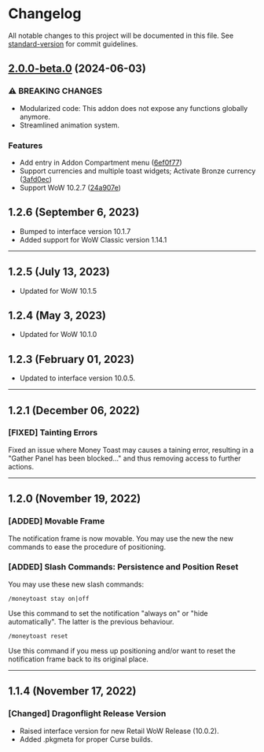 # Changelog

All notable changes to this project will be documented in this file. See [standard-version](https://github.com/conventional-changelog/standard-version) for commit guidelines.

## [2.0.0-beta.0](https://git.tsno.de/dragtheron/moneytoast/compare/v1.2.6...v2.0.0-beta.0) (2024-06-03)


### ⚠ BREAKING CHANGES

* Modularized code: This addon does not expose any functions globally anymore.
* Streamlined animation system.

### Features

* Add entry in Addon Compartment menu ([6ef0f77](https://git.tsno.de/dragtheron/moneytoast/commit/6ef0f774c345c2ab003dcbe0f25a74819c75809a))
* Support currencies and multiple toast widgets; Activate Bronze currency ([3afd0ec](https://git.tsno.de/dragtheron/moneytoast/commit/3afd0ec2b86a0f258acd102835e75ec78355063a))
* Support WoW 10.2.7 ([24a907e](https://git.tsno.de/dragtheron/moneytoast/commit/24a907e2a5365f9073d72c4b19c1e1faf18afa79))

## 1.2.6 (September 6, 2023)

- Bumped to interface version 10.1.7
- Added support for WoW Classic version 1.14.1

---

## 1.2.5 (July 13, 2023)

- Updated for WoW 10.1.5

## 1.2.4 (May 3, 2023)

- Updated for WoW 10.1.0

## 1.2.3 (February 01, 2023)

- Updated to interface version 10.0.5.

---

## 1.2.1 (December 06, 2022)

### [FIXED] Tainting Errors

Fixed an issue where Money Toast may causes a taining error, resulting in a
"Gather Panel has been blocked..." and thus removing access to further actions.

---

## 1.2.0 (November 19, 2022)

### [ADDED] Movable Frame

The notification frame is now movable.
You may use the new the new commands to ease the procedure of positioning.

### [ADDED] Slash Commands: Persistence and Position Reset

You may use these new slash commands:

    /moneytoast stay on|off

Use this command to set the notification "always on" or "hide automatically". The latter is the previous behaviour.

    /moneytoast reset

Use this command if you mess up positioning and/or want to reset the notification frame back to its original place.

---

## 1.1.4 (November 17, 2022)

### [Changed] Dragonflight Release Version

- Raised interface version for new Retail WoW Release (10.0.2).
- Added .pkgmeta for proper Curse builds.
